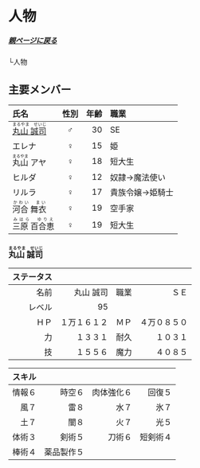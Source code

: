 # 人物

##### [親ページに戻る](README.md)
└人物

## 主要メンバー

|氏名|性別|年齢|職業|
|:---|:---:|---:|:---|
|[<ruby>丸山 誠司<rp>（</rp><rt>まるやま　せいじ</rt><rp>）](#anchor1)</rp></ruby>|♂|30|SE|
|エレナ|♀|15|姫|
|<ruby>丸山<rp>（</rp><rt>まるやま</rt><rp>）</rp></ruby> アヤ|♀|18|短大生|
|ヒルダ|♀|12|奴隷→魔法使い|
|リルラ|♀|17|貴族令嬢→姫騎士|
|<ruby>河合 舞衣<rp>（</rp><rt>かわい　まい</rt><rp>）</rp></ruby>|♀|19|空手家|
|<ruby>三原 百合恵<rp>（</rp><rt>みはら　ゆりえ</rt><rp>）</rp></ruby>|♀|19|短大生|

<a id="anchor1"></a>
<a href="#anchor1"></a>
### <ruby>丸山 誠司<rp>（</rp><rt>まるやま　せいじ</rt><rp>）]  

|ステータス | |||
|---:|---:|---:|---:|
|名前|丸山 誠司|職業|ＳＥ|
|レベル|95|
|ＨＰ|１万１６１２|ＭＰ|４万０８５０|
|力|１３３１|耐久|１０３１|
|技|１５５６|魔力|４０８５|

|スキル | |||
|---:|---:|---:|---:|
|情報６|時空６|肉体強化６|回復５|
|風７|雷８|水７|氷７|
|土７|闇８|火７|光５|
|体術３|剣術５|刀術６|短剣術４|
|棒術４|薬品製作５|
